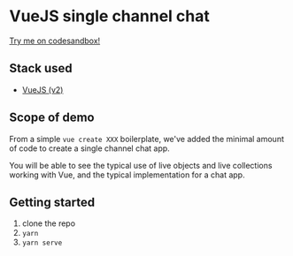 # VueJS single channel chat

[Try me on codesandbox!](https://codesandbox.io/s/github/AmityCo/Amity-Social-Cloud-Web-Sample-Apps/tree/main/vue2-single-channel-chat)

## Stack used

- [VueJS (v2)](https://vuejs.org/)

## Scope of demo

From a simple `vue create XXX` boilerplate, we've added the minimal amount of code to create a single channel chat app.

You will be able to see the typical use of live objects and live collections working with Vue, and the typical implementation for a chat app.

## Getting started

1. clone the repo
2. `yarn`
3. `yarn serve`
